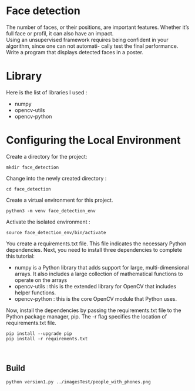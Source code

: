 # Face detection

The number of faces, or their positions, are important features. Whether it’s full face or profil, it can also have an impact. <br>
Using an unsupervised framework requires being confident in your algorithm, since one can not automati- cally test the final performance.<br>
Write a program that displays detected faces in a poster.

# Library

Here is the list of libraries I used :
- numpy
- opencv-utils
- opencv-python

# Configuring the Local Environment

Create a directory for the project: 

```
mkdir face_detection
```

Change into the newly created directory :

```
cd face_detection
```

Create a virtual environment for this project.

```
python3 -m venv face_detection_env
```

Activate the isolated environment :

```
source face_detection_env/bin/activate
```

You create a requirements.txt file. This file indicates the necessary Python dependencies.
Next, you need to install three dependencies to complete this tutorial:

- numpy is a Python library that adds support for large, multi-dimensional arrays. It also includes a large collection of mathematical functions to operate on the arrays
- opencv-utils : this is the extended library for OpenCV that includes helper functions.
- opencv-python : this is the core OpenCV module that Python uses.

Now, install the dependencies by passing the requirements.txt file to the Python package manager, pip. The -r flag specifies the location of requirements.txt file.

```
pip install --upgrade pip
pip install -r requirements.txt
```
<br>

## Build

```
python version1.py ../imagesTest/people_with_phones.png
```